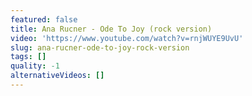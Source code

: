 ```yaml
---
featured: false
title: Ana Rucner - Ode To Joy (rock version)
video: 'https://www.youtube.com/watch?v=rnjWUYE9UvU'
slug: ana-rucner-ode-to-joy-rock-version
tags: []
quality: -1
alternativeVideos: []
---
```


